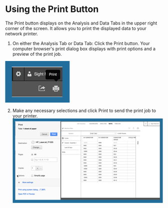 # Using the Print Button
 The Print button displays on the Analysis and Data Tabs in the upper right corner of the screen. It allows you to print the displayed data to your network printer.
 
 1. On either the Analysis Tab or Data Tab: Click the Print button. Your computer browser's print dialog box displays with print options and a preview of the print job.
 
 ![](PrintButton.png)
 
 2. Make any necessary selections and click Print to send the print job to your printer.
 ![](PrintJob.png)